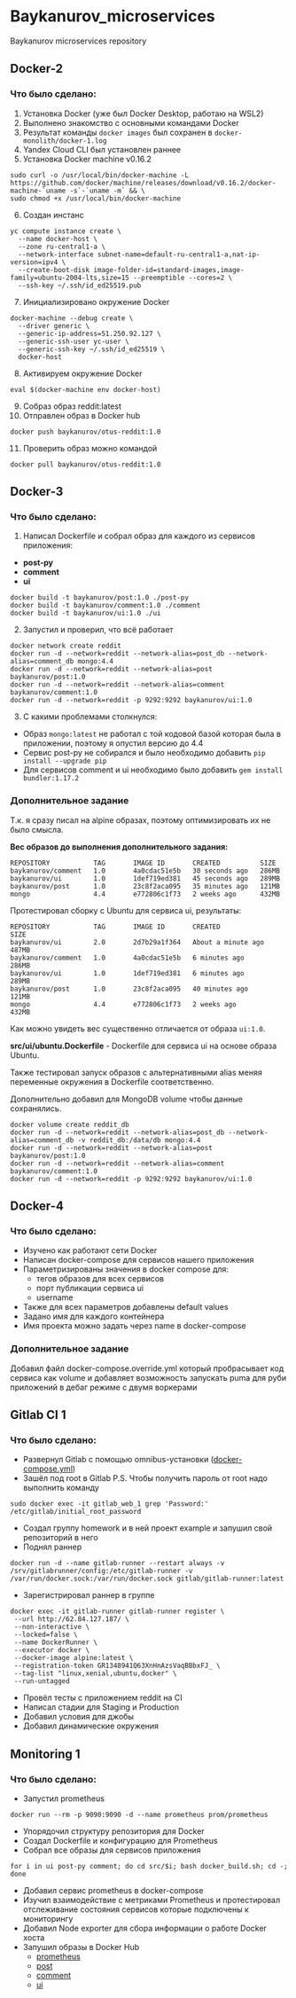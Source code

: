 # Baykanurov_microservices
Baykanurov microservices repository

## Docker-2
### Что было сделано:
1. Установка Docker (уже был Docker Desktop, работаю на WSL2)
2. Выполнено знакомство с основными командами Docker
3. Результат команды `docker images` был сохранен в `docker-monolith/docker-1.log`
4. Yandex Cloud CLI был установлен раннее
5. Установка Docker machine v0.16.2
```shell
sudo curl -o /usr/local/bin/docker-machine -L https://github.com/docker/machine/releases/download/v0.16.2/docker-machine-`uname -s`-`uname -m` && \
sudo chmod +x /usr/local/bin/docker-machine
```
6. Создан инстанс
```shell
yc compute instance create \
  --name docker-host \
  --zone ru-central1-a \
  --network-interface subnet-name=default-ru-central1-a,nat-ip-version=ipv4 \
  --create-boot-disk image-folder-id=standard-images,image-family=ubuntu-2004-lts,size=15 --preemptible --cores=2 \
  --ssh-key ~/.ssh/id_ed25519.pub
```
7. Инициализировано окружение Docker
```shell
docker-machine --debug create \
  --driver generic \
  --generic-ip-address=51.250.92.127 \
  --generic-ssh-user yc-user \
  --generic-ssh-key ~/.ssh/id_ed25519 \
  docker-host
```
8. Активируем окружение Docker
```shell
eval $(docker-machine env docker-host)
```
9. Собраз образ reddit:latest
10. Отправлен образ в Docker hub
```shell
docker push baykanurov/otus-reddit:1.0
```
11. Проверить образ можно командой
```shell
docker pull baykanurov/otus-reddit:1.0
```

## Docker-3
### Что было сделано:
1. Написал Dockerfile и собрал образ для каждого из сервисов приложения:
- **post-py**
- **comment**
- **ui**
```shell
docker build -t baykanurov/post:1.0 ./post-py
docker build -t baykanurov/comment:1.0 ./comment
docker build -t baykanurov/ui:1.0 ./ui
```
2. Запустил и проверил, что всё работает
```shell
docker network create reddit
docker run -d --network=reddit --network-alias=post_db --network-alias=comment_db mongo:4.4
docker run -d --network=reddit --network-alias=post baykanurov/post:1.0
docker run -d --network=reddit --network-alias=comment baykanurov/comment:1.0
docker run -d --network=reddit -p 9292:9292 baykanurov/ui:1.0
```
3. С какими проблемами столкнулся:
- Образ `mongo:latest` не работал с той кодовой базой которая была в приложении, поэтому я опустил версию до 4.4
- Сервис post-py не собирался и было необходимо добавить `pip install --upgrade pip`
- Для сервисов comment и ui необходимо было добавить `gem install bundler:1.17.2`
### Дополнительное задание
Т.к. я сразу писал на alpine образах, поэтому оптимизировать их не было смысла.

**Вес образов до выполнения дополнительного задания:**
```shell
REPOSITORY           TAG       IMAGE ID       CREATED          SIZE
baykanurov/comment   1.0       4a0cdac51e5b   30 seconds ago   286MB
baykanurov/ui        1.0       1def719ed381   45 seconds ago   289MB
baykanurov/post      1.0       23c8f2aca095   35 minutes ago   121MB
mongo                4.4       e772806c1f73   2 weeks ago      432MB
```
Протестировал сборку с Ubuntu для сервиса ui, результаты:
```shell
REPOSITORY           TAG       IMAGE ID       CREATED              SIZE
baykanurov/ui        2.0       2d7b29a1f364   About a minute ago   487MB
baykanurov/comment   1.0       4a0cdac51e5b   6 minutes ago        286MB
baykanurov/ui        1.0       1def719ed381   6 minutes ago        289MB
baykanurov/post      1.0       23c8f2aca095   40 minutes ago       121MB
mongo                4.4       e772806c1f73   2 weeks ago          432MB
```
Как можно увидеть вес существенно отличается от образа `ui:1.0`.

**src/ui/ubuntu.Dockerfile** - Dockerfile для сервиса ui на основе образа Ubuntu.

Также тестировал запуск образов с альтернативными alias меняя переменные окружения в Dockerfile соответственно.

Дополнительно добавил для MongoDB volume чтобы данные сохранялись.
```shell
docker volume create reddit_db
docker run -d --network=reddit --network-alias=post_db --network-alias=comment_db -v reddit_db:/data/db mongo:4.4
docker run -d --network=reddit --network-alias=post baykanurov/post:1.0
docker run -d --network=reddit --network-alias=comment baykanurov/comment:1.0
docker run -d --network=reddit -p 9292:9292 baykanurov/ui:1.0
```

## Docker-4
### Что было сделано:
- Изучено как работают сети Docker
- Написан docker-compose для сервисов нашего приложения
- Параметризированы значения в docker compose для:
  - тегов образов для всех сервисов
  - порт публикации сервиса ui
  - username
- Также для всех параметров добавлены default values
- Задано имя для каждого контейнера
- Имя проекта можно задать через name в docker-compose
### Дополнительное задание
Добавил файл docker-compose.override.yml который пробрасывает код сервиса как volume и добавляет возможность запускать puma для руби приложений в дебаг
режиме с двумя воркерами

## Gitlab CI 1
### Что было сделано:
- Развернул Gitlab с помощью omnibus-установки ([docker-compose.yml](gitlab-ci%2Fdocker-compose.yml))
- Зашёл под root в Gitlab
P.S. Чтобы получить пароль от root надо выполнить команду
```shell
sudo docker exec -it gitlab_web_1 grep 'Password:' /etc/gitlab/initial_root_password
```
- Создал группу homework и в ней проект example и запушил свой репозиторий в него
- Поднял раннер
```shell
docker run -d --name gitlab-runner --restart always -v /srv/gitlabrunner/config:/etc/gitlab-runner -v /var/run/docker.sock:/var/run/docker.sock gitlab/gitlab-runner:latest
```
- Зарегистрировал раннер в группе
```shell
docker exec -it gitlab-runner gitlab-runner register \
 --url http://62.84.127.187/ \
 --non-interactive \
 --locked=false \
 --name DockerRunner \
 --executor docker \
 --docker-image alpine:latest \
 --registration-token GR1348941Q63XnHnAzsVaqBBbxFJ_ \
 --tag-list "linux,xenial,ubuntu,docker" \
 --run-untagged
```
- Провёл тесты с приложением reddit на CI
- Написал стадии для Staging и Production
- Добавил условия для джобы
- Добавил динамические окружения

## Monitoring 1
### Что было сделано:
- Запустил prometheus
```shell
docker run --rm -p 9090:9090 -d --name prometheus prom/prometheus
```
- Упорядочил структуру репозитория для Docker
- Создал Dockerfile и конфигурацию для Prometheus
- Собрал все образы для сервисов приложения
```shell
for i in ui post-py comment; do cd src/$i; bash docker_build.sh; cd -; done
```
- Добавил сервис prometheus в docker-compose
- Изучил взаимодействие с метриками Prometheus и протестировал отслеживание состояния сервисов которые подключены к мониторингу
- Добавил Node exporter для сбора информации о работе Docker
хоста
- Запушил образы в Docker Hub
  -  [prometheus](https://hub.docker.com/repository/docker/baykanurov/prometheus/general)
  - [post](https://hub.docker.com/repository/docker/baykanurov/post/general)
  - [comment](https://hub.docker.com/repository/docker/baykanurov/comment/general)
  - [ui](https://hub.docker.com/repository/docker/baykanurov/ui/general)
